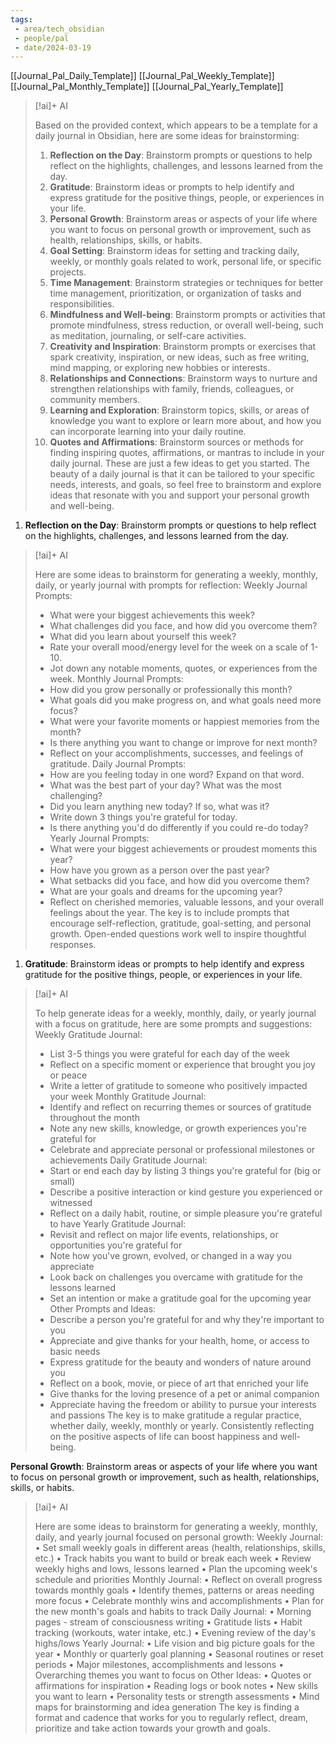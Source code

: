 ```yaml
---
tags:
 - area/tech_obsidian
 - people/pal
 - date/2024-03-19
---
```


[[Journal_Pal_Daily_Template]]
[[Journal_Pal_Weekly_Template]]
[[Journal_Pal_Monthly_Template]]
[[Journal_Pal_Yearly_Template]]


> [!ai]+ AI
>
> Based on the provided context, which appears to be a template for a daily journal in Obsidian, here are some ideas for brainstorming:
> 1. **Reflection on the Day**: Brainstorm prompts or questions to help reflect on the highlights, challenges, and lessons learned from the day.
> 2. **Gratitude**: Brainstorm ideas or prompts to help identify and express gratitude for the positive things, people, or experiences in your life.
> 3. **Personal Growth**: Brainstorm areas or aspects of your life where you want to focus on personal growth or improvement, such as health, relationships, skills, or habits.
> 4. **Goal Setting**: Brainstorm ideas for setting and tracking daily, weekly, or monthly goals related to work, personal life, or specific projects.
> 5. **Time Management**: Brainstorm strategies or techniques for better time management, prioritization, or organization of tasks and responsibilities.
> 6. **Mindfulness and Well-being**: Brainstorm prompts or activities that promote mindfulness, stress reduction, or overall well-being, such as meditation, journaling, or self-care activities.
> 7. **Creativity and Inspiration**: Brainstorm prompts or exercises that spark creativity, inspiration, or new ideas, such as free writing, mind mapping, or exploring new hobbies or interests.
> 8. **Relationships and Connections**: Brainstorm ways to nurture and strengthen relationships with family, friends, colleagues, or community members.
> 9. **Learning and Exploration**: Brainstorm topics, skills, or areas of knowledge you want to explore or learn more about, and how you can incorporate learning into your daily routine.
> 10. **Quotes and Affirmations**: Brainstorm sources or methods for finding inspiring quotes, affirmations, or mantras to include in your daily journal.
> These are just a few ideas to get you started. The beauty of a daily journal is that it can be tailored to your specific needs, interests, and goals, so feel free to brainstorm and explore ideas that resonate with you and support your personal growth and well-being.

1. **Reflection on the Day**: Brainstorm prompts or questions to help reflect on the highlights, challenges, and lessons learned from the day.
> [!ai]+ AI
>
> Here are some ideas to brainstorm for generating a weekly, monthly, daily, or yearly journal with prompts for reflection:
> Weekly Journal Prompts:
> - What were your biggest achievements this week?
> - What challenges did you face, and how did you overcome them?
> - What did you learn about yourself this week?
> - Rate your overall mood/energy level for the week on a scale of 1-10.
> - Jot down any notable moments, quotes, or experiences from the week.
> Monthly Journal Prompts:
> - How did you grow personally or professionally this month?
> - What goals did you make progress on, and what goals need more focus?
> - What were your favorite moments or happiest memories from the month?
> - Is there anything you want to change or improve for next month?
> - Reflect on your accomplishments, successes, and feelings of gratitude.
> Daily Journal Prompts:
> - How are you feeling today in one word? Expand on that word.
> - What was the best part of your day? What was the most challenging?
> - Did you learn anything new today? If so, what was it?
> - Write down 3 things you're grateful for today.
> - Is there anything you'd do differently if you could re-do today?
> Yearly Journal Prompts:
> - What were your biggest achievements or proudest moments this year?
> - How have you grown as a person over the past year?
> - What setbacks did you face, and how did you overcome them?
> - What are your goals and dreams for the upcoming year?
> - Reflect on cherished memories, valuable lessons, and your overall feelings about the year.
> The key is to include prompts that encourage self-reflection, gratitude, goal-setting, and personal growth. Open-ended questions work well to inspire thoughtful responses.

1. **Gratitude**: Brainstorm ideas or prompts to help identify and express gratitude for the positive things, people, or experiences in your life.
> [!ai]+ AI
>
> To help generate ideas for a weekly, monthly, daily, or yearly journal with a focus on gratitude, here are some prompts and suggestions:
> Weekly Gratitude Journal:
> - List 3-5 things you were grateful for each day of the week
> - Reflect on a specific moment or experience that brought you joy or peace
> - Write a letter of gratitude to someone who positively impacted your week
> Monthly Gratitude Journal:
> - Identify and reflect on recurring themes or sources of gratitude throughout the month
> - Note any new skills, knowledge, or growth experiences you're grateful for
> - Celebrate and appreciate personal or professional milestones or achievements
> Daily Gratitude Journal:
> - Start or end each day by listing 3 things you're grateful for (big or small)
> - Describe a positive interaction or kind gesture you experienced or witnessed
> - Reflect on a daily habit, routine, or simple pleasure you're grateful to have
> Yearly Gratitude Journal:
> - Revisit and reflect on major life events, relationships, or opportunities you're grateful for
> - Note how you've grown, evolved, or changed in a way you appreciate
> - Look back on challenges you overcame with gratitude for the lessons learned
> - Set an intention or make a gratitude goal for the upcoming year
> Other Prompts and Ideas:
> - Describe a person you're grateful for and why they're important to you
> - Appreciate and give thanks for your health, home, or access to basic needs
> - Express gratitude for the beauty and wonders of nature around you
> - Reflect on a book, movie, or piece of art that enriched your life
> - Give thanks for the loving presence of a pet or animal companion
> - Appreciate having the freedom or ability to pursue your interests and passions
> The key is to make gratitude a regular practice, whether daily, weekly, monthly or yearly. Consistently reflecting on the positive aspects of life can boost happiness and well-being.

**Personal Growth**: Brainstorm areas or aspects of your life where you want to focus on personal growth or improvement, such as health, relationships, skills, or habits.
> [!ai]+ AI
>
> Here are some ideas to brainstorm for generating a weekly, monthly, daily, and yearly journal focused on personal growth:
> Weekly Journal:
> • Set small weekly goals in different areas (health, relationships, skills, etc.)
> • Track habits you want to build or break each week
> • Review weekly highs and lows, lessons learned
> • Plan the upcoming week's schedule and priorities
> Monthly Journal:
> • Reflect on overall progress towards monthly goals
> • Identify themes, patterns or areas needing more focus
> • Celebrate monthly wins and accomplishments
> • Plan for the new month's goals and habits to track
> Daily Journal:
> • Morning pages - stream of consciousness writing
> • Gratitude lists
> • Habit tracking (workouts, water intake, etc.)
> • Evening review of the day's highs/lows
> Yearly Journal:
> • Life vision and big picture goals for the year
> • Monthly or quarterly goal planning
> • Seasonal routines or reset periods
> • Major milestones, accomplishments and lessons
> • Overarching themes you want to focus on
> Other Ideas:
> • Quotes or affirmations for inspiration
> • Reading logs or book notes
> • New skills you want to learn
> • Personality tests or strength assessments
> • Mind maps for brainstorming and idea generation
> The key is finding a format and cadence that works for you to regularly reflect, dream, prioritize and take action towards your growth and goals.
